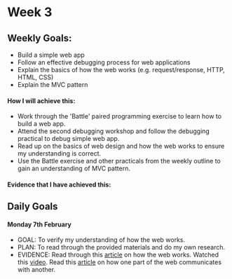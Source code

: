 # Week 3

## Weekly Goals:
- Build a simple web app
- Follow an effective debugging process for web applications
- Explain the basics of how the web works (e.g. request/response, HTTP, HTML, CSS)
- Explain the MVC pattern

#### How I will achieve this:
- Work through the 'Battle' paired programming exercise to learn how to build a web app.
- Attend the second debugging workshop and follow the debugging practical to debug simple web app.
- Read up on the basics of web design and how the web works to ensure my understanding is correct.
- Use the Battle exercise and other practicals from the weekly outline to gain an understanding of MVC pattern.

#### Evidence that I have achieved this:


## Daily Goals

#### Monday 7th February
- GOAL: To verify my understanding of how the web works.
- PLAN: To read through the provided materials and do my own research.
- EVIDENCE: Read through this [article](https://developer.mozilla.org/en-US/docs/Learn/Common_questions/How_does_the_Internet_work) on how the web works. Watched this [video](https://www.youtube.com/watch?v=7_LPdttKXPc&ab_channel=Aaron). Read this [article](https://developer.mozilla.org/en-US/docs/Learn/Getting_started_with_the_web/How_the_Web_works#clients_and_servers) on how one part of the web communicates with another.